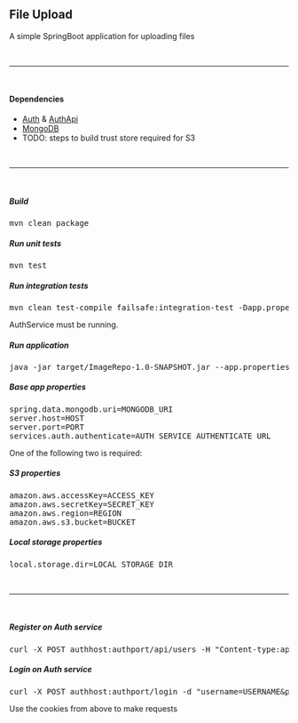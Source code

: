 ## File Upload

A simple SpringBoot application for uploading files

<br>
<hr>
<br>

#### Dependencies
* [Auth](https://github.com/r-c-s/Auth) & [AuthApi](https://github.com/r-c-s/AuthApi)
* [MongoDB](https://docs.mongodb.com/manual/installation/)
* TODO: steps to build trust store required for S3

<br>
<hr>
<br>

##### Build

<pre>
mvn clean package
</pre>

##### Run unit tests

<pre>
mvn test
</pre>

##### Run integration tests
<pre>
mvn clean test-compile failsafe:integration-test -Dapp.properties=APP_PROPERTIES_FILE
</pre>
AuthService must be running.

##### Run application

<pre>
java -jar target/ImageRepo-1.0-SNAPSHOT.jar --app.properties=APP_PROPERTIES_FILE 
</pre>

##### Base app properties

<pre>
spring.data.mongodb.uri=MONGODB_URI
server.host=HOST
server.port=PORT
services.auth.authenticate=AUTH_SERVICE_AUTHENTICATE_URL
</pre>

One of the following two is required:

##### S3 properties

<pre>
amazon.aws.accessKey=ACCESS_KEY
amazon.aws.secretKey=SECRET_KEY
amazon.aws.region=REGION
amazon.aws.s3.bucket=BUCKET
</pre>

##### Local storage properties

<pre>
local.storage.dir=LOCAL_STORAGE_DIR
</pre>

<br>
<hr>
<br>

##### Register on Auth service

<pre>
curl -X POST authhost:authport/api/users -H "Content-type:application/json" -d "{"username":"USERNAME","password":"PASSWORD"}"
</pre>

##### Login on Auth service

<pre>
curl -X POST authhost:authport/login -d "username=USERNAME&password=PASSWORD" -c cookies
</pre>

Use the cookies from above to make requests
